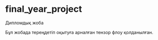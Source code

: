 # final_year_project
Дипломдық жоба

Бұл жобада тереңдетіп оқытуға арналған тензор флоу қолданылған. 

